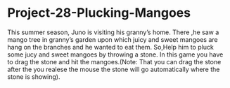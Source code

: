 # Project-28-Plucking-Mangoes
This summer season, Juno is visiting his granny’s home. There ,he saw a mango tree in granny’s garden upon which juicy and sweet mangoes are hang on the branches and he wanted to eat them.  So,Help him  to pluck some  jucy and sweet mangoes by throwing a stone. In this game you have to drag the stone and hit the mangoes.(Note: That you can drag the stone after the you realese the mouse the stone will go automatically where the stone is showing). 
